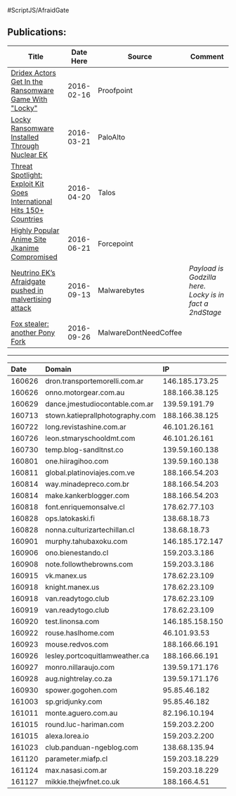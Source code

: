 #ScriptJS/AfraidGate

## __Publications:__
| Title |  Date Here | Source |Comment|
|---|---|---|---|
|[Dridex Actors Get In the Ransomware Game With "Locky"](https://www.proofpoint.com/us/threat-insight/post/Dridex-Actors-Get-In-the-Ransomware-Game-With-Locky)| 2016-02-16 |Proofpoint||
|[Locky Ransomware Installed Through Nuclear EK](http://researchcenter.paloaltonetworks.com/2016/03/locky-ransomware-installed-through-nuclear-ek/)| 2016-03-21 |PaloAlto||
|[Threat Spotlight: Exploit Kit Goes International Hits 150+ Countries](http://blog.talosintel.com/2016/04/nuclear-exposed.html)| 2016-04-20 |Talos||
|[Highly Popular Anime Site Jkanime Compromised](https://blogs.forcepoint.com/security-labs/highly-popular-anime-site-jkanime-compromised-redirecting-users-neutrino-ek)| 2016-06-21 |Forcepoint||
|[Neutrino EK’s Afraidgate pushed in malvertising attack](https://blog.malwarebytes.com/cybercrime/exploits/2016/09/neutrino-eks-afraidgate-pushed-in-malvertising-attack/)| 2016-09-13 |Malwarebytes|*Payload is Godzilla here. Locky is in fact a 2ndStage*|
|[Fox stealer: another Pony Fork](http://malware.dontneedcoffee.com/2016/09/fox-stealer-another-pony-fork.html)| 2016-09-26 |MalwareDontNeedCoffee||
----

| Date |Domain| IP |
| :------- | :---- | :---|
|160626|dron.transportemorelli.com.ar|146.185.173.25|
|160626|onno.motorgear.com.au|188.166.38.125|
|160629|dance.jmestudiocontable.com.ar|139.59.191.79|
|160713|stown.katieprallphotography.com|188.166.38.125|
|160722|long.revistashine.com.ar|46.101.26.161|
|160726|leon.stmaryschooldmt.com|46.101.26.161|
|160730|temp.blog-sandltnst.co|139.59.160.138|
|160801|one.hiiragihoo.com|139.59.160.138|
|160811|global.platinoviajes.com.ve|188.166.54.203|
|160814|way.minadepreco.com.br|188.166.54.203|
|160814|make.kankerblogger.com|188.166.54.203|
|160818|font.enriquemonsalve.cl|178.62.77.103|
|160828|ops.latokaski.fi|138.68.18.73|
|160828|nonna.culturizartechillan.cl|138.68.18.73|
|160901|murphy.tahubaxoku.com|146.185.172.147|
|160906|ono.bienestando.cl|159.203.3.186|
|160908|note.followthebrowns.com|159.203.3.186|
|160915|vk.manex.us|178.62.23.109|
|160918|knight.manex.us|178.62.23.109|
|160918|van.readytogo.club|178.62.23.109|
|160919|van.readytogo.club|178.62.23.109|
|160920|test.linonsa.com|146.185.158.150|
|160922|rouse.haslhome.com|46.101.93.53|
|160923|mouse.redvos.com|188.166.66.191|
|160926|lesley.portcoquitlamweather.ca|188.166.66.191|
|160927|monro.nillaraujo.com|139.59.171.176|
|160928|aug.nightrelay.co.za|139.59.171.176|
|160930|spower.gogohen.com|95.85.46.182|
|161003|sp.gridjunky.com|95.85.46.182|
|161011|monte.aguero.com.au|82.196.10.194|
|161015|round.luc-hariman.com|159.203.2.200|
|161015|alexa.lorea.io|159.203.2.200|
|161023|club.panduan-ngeblog.com|138.68.135.94|
|161120|parameter.miafp.cl|159.203.18.229|
|161124|max.nasasi.com.ar|159.203.18.229|
|161127|mikkie.thejwfnet.co.uk|188.166.4.51|
